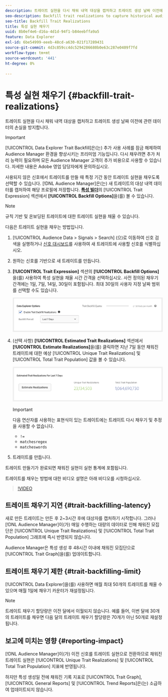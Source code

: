 ```yaml
---
description: 트레이트 실현을 다시 채워 내역 대상을 캡처하고 트레이트 생성 날짜 이전에 관련 데이터의 손실을 방지합니다.
seo-description: Backfill trait realizations to capture historical audiences and avoid loss of relevant data prior to a trait creation date.
seo-title: Backfill Trait Realizations
title: 특성 실현 채우기
uuid: 8b0ef4e6-d16a-4d1d-94f1-b84eebffa9a5
feature: Data Explorer
exl-id: 6be54999-eeeb-48cd-a630-021f17289431
source-git-commit: 4d3c859cc4dc5294286680b0e63c287e0409f7fd
workflow-type: tm+mt
source-wordcount: '441'
ht-degree: 0%

---
```


# 특성 실현 채우기 {#backfill-trait-realizations}

트레이트 실현을 다시 채워 내역 대상을 캡처하고 트레이트 생성 날짜 이전에 관련 데이터의 손실을 방지합니다.

>[!IMPORTANT]
>
>[!UICONTROL Data Explorer Trait Backfill]은(는) 추가 사용 사례를 잠금 해제하여 Audience Manager 환경을 향상시키는 프리미엄 기능입니다. 다시 채우려면 추가 처리 능력이 필요하며 모든 Audience Manager 고객이 추가 비용으로 사용할 수 있습니다. 자세한 내용은 Adobe 영업 담당자에게 문의하십시오.

사용되지 않은 신호에서 트레이트를 만들 때 특정 기간 동안 트레이트 실현을 채우도록 선택할 수 있습니다. [!DNL Audience Manager]은(는) 새 트레이트의 대상 내역 데이터를 캡처하여 해당 프로필에 저장합니다. **[특성 빌더](../../features/traits/about-trait-builder.md)**&#x200B;의 [!UICONTROL Trait Expression] 섹션에서 **[!UICONTROL Backfill Options]**&#x200B;을(를) 볼 수 있습니다.

>[!NOTE]
>
>규칙 기반 및 온보딩된 트레이트에 대한 트레이트 실현을 채울 수 있습니다.

다음은 트레이트 실현을 채우는 방법입니다.

1. [!UICONTROL Audience Data > Signals > Search] (으)로 이동하여 신호 검색을 실행하거나 [신호 대시보드](../../features/data-explorer/data-explorer-signals-dashboard.md)를 사용하여 새 트레이트에 사용할 신호를 식별하십시오.
1. 원하는 신호를 기반으로 새 트레이트를 만듭니다.
1. **[!UICONTROL Trait Expression]** 섹션의 **[!UICONTROL Backfill Options]**&#x200B;을(를) 사용하여 특성 실현을 채울 시간 간격을 선택하십시오. 사전 정의된 채우기 간격에는 1일, 7일, 14일, 30일이 포함됩니다. 최대 30일의 사용자 지정 날짜 범위를 선택할 수도 있습니다.

   ![특성 다시 채우기](assets/signals-trait-backfill.png)

1. (선택 사항) **[!UICONTROL Estimated Trait Realizations]** 섹션에서 **[!UICONTROL Estimate Realizations]**&#x200B;을(를) 클릭하면 지난 7일 동안 채워진 트레이트에 대한 예상 [!UICONTROL Unique Trait Realizations] 및 [!UICONTROL Total Trait Population] 값을 볼 수 있습니다.

   ![트레이트 실현 예상](assets/estimate-trait-realizations.png)

   >[!IMPORTANT]
   >
   >다음 연산자를 사용하는 표현식이 있는 트레이트에는 트레이트 다시 채우기 및 추정을 사용할 수 없습니다.
   >    * `!=`
   >    * `matchesregex`
   >    * `matcheswords`
1. 트레이트를 만듭니다.

트레이트 만들기가 완료되면 채워진 실현이 실현 통계에 포함됩니다.

트레이트를 채우는 방법에 대한 비디오 설명은 아래 비디오를 시청하십시오.

>[!VIDEO](https://video.tv.adobe.com/v/30934?captions=kor)

## 트레이트 채우기 지연 {#trait-backfilling-latency}

새로 만든 트레이트는 만든 후 2~3시간 후에 대상자를 캡처하기 시작합니다. 그러나 [!DNL Audience Manager]이(가) 매일 수행하는 대량의 데이터로 인해 채워진 모집단은 [!UICONTROL Unique Trait Realizations] 및 [!UICONTROL Total Trait Population] 그래프에 즉시 반영되지 않습니다.

Audience Manager은 특성 생성 후 48시간 이내에 채워진 모집단으로 [!UICONTROL Trait Graph]을(를) 업데이트합니다.

## 트레이트 채우기 제한 {#trait-backfilling-limit}

[!UICONTROL Data Explorer]을(를) 사용하면 매월 최대 50개의 트레이트를 채울 수 있으며 매월 1일에 채우기 카운터가 재설정됩니다.

>[!NOTE]
>
>트레이트 채우기 할당량은 이전 달에서 이월되지 않습니다. 예를 들어, 이번 달에 30개의 트레이트를 채우면 다음 달의 트레이트 채우기 할당량은 70개가 아닌 50개로 재설정됩니다.

## 보고에 미치는 영향 {#reporting-impact}

[!DNL Audience Manager]이(가) 이전 신호를 트레이트 실현으로 전환하므로 채워진 트레이트 실현은 [!UICONTROL Unique Trait Realizations] 및 [!UICONTROL Total Trait Population] 지표에 반영됩니다.

하지만 특성 생성일 전에 채워진 기록 지표로 [!UICONTROL Trait Graph], [!UICONTROL General Reports] 및 [!UICONTROL Trend Reports]은(는) 소급하여 업데이트되지 않습니다.
